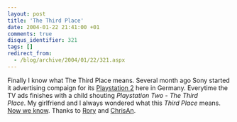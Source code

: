 ```yaml
---
layout: post
title: 'The Third Place'
date: 2004-01-22 21:41:00 +01
comments: true
disqus_identifier: 321
tags: []
redirect_from:
  - /blog/archive/2004/01/22/321.aspx
---
```


Finally I know what The Third Place means. Several month ago Sony started it advertising compaign for its [Playstation 2](http://www.playstation2.com/) here in Germany. Everytime the TV ads finishes with a child shouting *Playstation Two - The Third Place*. My girlfriend and I always wondered what this *Third Place* means. [Now we know](http://user.gru.net/domz/third.htm). Thanks to [Rory](http://neopoleon.com/blog/posts/2579.aspx) and [ChrisAn](http://www.simplegeek.com/permalink.aspx/2478547b-059c-4298-9006-b53b4666cfe9).

